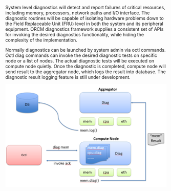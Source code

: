 System level diagnostics will detect and report failures of critical resources, including memory, processors, network paths and I/O interface. The diagnostic routines will be capable of isolating hardware problems down to the Field Replaceable Unit (FRU) level in both the system and its peripheral equipment. ORCM diagnostics framework supplies a consistent set of APIs for invoking the desired diagnostics functionality, while hiding the complexity of the implementation.

Normally diagnostics can be launched by system admin via octl commands. Octl diag commands can invoke the desired diagnostic tests on specific node or a list of nodes. The actual diagnostic tests will be executed on compute node quietly. Once the diagnostic is completed, compute node will send result to the aggregator node, which logs the result into database. The diagnostic result logging feature is still under development.

![Diagnostics Launch](1-ORCM/Diag-Launch.png)
